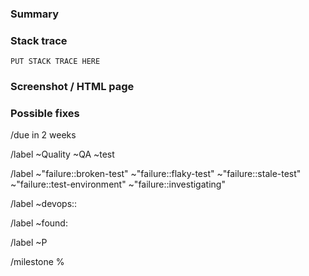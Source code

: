 <!---
Before opening a new QA failure issue, make sure to first search for it in the
QA failures board: https://gitlab.com/groups/gitlab-org/-/boards/1385578

The issue should have the following:

- The relative path of the failing spec file in the title, e.g. if the login
  test fails, include `qa/specs/features/browser_ui/1_manage/login/log_in_spec.rb` in the title.
  This is required so that existing issues can easily be found by searching for the spec file.
- If the issue is about multiple test failures, include the path for each failing spec file in the description.
- A link to the failing job.
- The stack trace from the job's logs in the "Stack trace" section below.
- A screenshot (if available), and HTML capture (if available), in the "Screenshot / HTML page" section below.
--->

### Summary



### Stack trace

```
PUT STACK TRACE HERE
```

### Screenshot / HTML page

<!--
Attach the screenshot and HTML snapshot of the page from the job's artifacts:
1. Download the job's artifacts and unarchive them.
1. Open the `gitlab-qa-run-2020-*/gitlab-{ce,ee}-qa-*/{,ee}/{api,browser_ui}/<path to failed test>` folder.
1. Select the `.png` and `.html` files that appears in the job logs (look for `HTML screenshot: /path/to/html/page.html` / `Image screenshot: `/path/to/html/page.png`).
1. Drag and drop them here.
-->

### Possible fixes


<!-- Default due date. -->
/due in 2 weeks

<!-- Base labels. -->
/label ~Quality ~QA ~test

<!-- Test failure type label, please use just one.-->
/label ~"failure::broken-test" ~"failure::flaky-test" ~"failure::stale-test" ~"failure::test-environment" ~"failure::investigating"

<!--
Choose the stage that appears in the test path, e.g. ~"devops::create" for
`qa/specs/features/browser_ui/3_create/web_ide/add_file_template_spec.rb`.
-->
/label ~devops::

<!--
Select a label for where the failure was found, e.g. if the failure occurred in
a nightly pipeline, select ~"found:nightly".
-->
/label ~found:

<!--
https://about.gitlab.com/handbook/engineering/quality/guidelines/#priorities:
- ~P1: Tests that are needed to verify fundamental GitLab functionality.
- ~P2: Tests that deal with external integrations which may take a longer time to debug and fix.
-->
/label ~P

<!-- Select the current milestone if ~P1 or the next milestone if ~P2. -->
/milestone %
